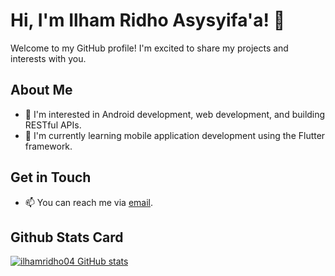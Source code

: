# Hi, I'm Ilham Ridho Asysyifa'a! 👋

Welcome to my GitHub profile! I'm excited to share my projects and interests with you.

## About Me
- 👀 I'm interested in Android development, web development, and building RESTful APIs.
- 🌱 I'm currently learning mobile application development using the Flutter framework.

## Get in Touch
- 📫 You can reach me via [email](mailto:ilhamridho.ir@gmail.com).
## Github Stats Card
[![ilhamridho04 GitHub stats](https://github-api-cyan-alpha.vercel.app)](https://ilhamridho04.github.io)
<!---
ilhamridho04/ilhamridho04 is a ✨ special ✨ repository because its `README.md` (this file) appears on your GitHub profile.
You can click the Preview link to take a look at your changes.
--->
